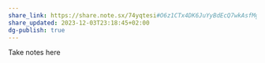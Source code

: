 ```yaml
---
share_link: https://share.note.sx/74yqtesi#O6z1CTx4DK6JuYyBdEcQ7wkAsfMgv9JUxL55kpu7Tz4
share_updated: 2023-12-03T23:18:45+02:00
dg-publish: true
---
```

  

Take notes here